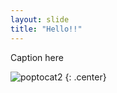 ```yaml
---
layout: slide
title: "Hello!!"
---
```


Caption here

![poptocat2](https://octodex.github.com/images/poptocat_v2.png)
{: .center}
